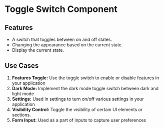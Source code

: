 # Toggle Switch Component

## Features 

* A switch that toggles between on and off states.
* Changing the appearance based on the current state.
* Display the current state.

## Use Cases

1. **Features Toggle:** Use the toggle switch to enable or disable features in your application
2. **Dark Mode:** Implement the dark mode toggle switch between dark and light mode
3. **Settings:** Used in settings to turn on/off various settings in your application
4. **Visibility Control:** Toggle the visibility of certain UI elements or sections.
5. **Form Input:** Used as a part of inputs to capture user preferences